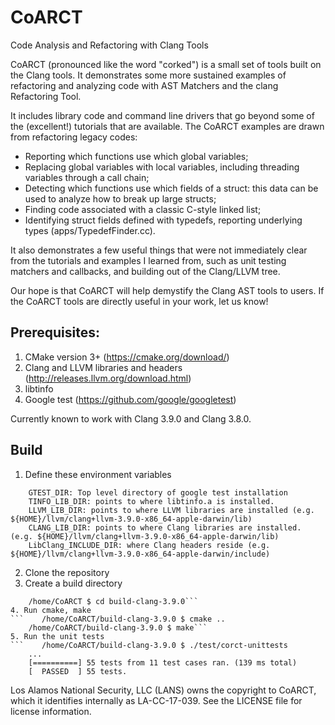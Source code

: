 # CoARCT
Code Analysis and Refactoring with Clang Tools

CoARCT (pronounced like the word "corked") is a small set of tools built on the Clang tools. It demonstrates some more sustained examples of refactoring and analyzing code with AST Matchers and the clang Refactoring Tool.

It includes library code and command line drivers that go beyond some of the (excellent!) tutorials that are available. The CoARCT examples are drawn from refactoring legacy codes:
* Reporting which functions use which global variables;
* Replacing global variables with local variables, including threading variables through a call chain;
* Detecting which functions use which fields of a struct: this data can be used to analyze how to break up large structs;
* Finding code associated with a classic C-style linked list;
* Identifying struct fields defined with typedefs, reporting underlying types (apps/TypedefFinder.cc).

It also demonstrates a few useful things that were not immediately clear from the tutorials and examples I learned from, such as unit testing matchers and callbacks, and building out of the Clang/LLVM tree.

Our hope is that CoARCT will help demystify the Clang AST tools to users. If the CoARCT tools are directly useful in your work, let us know!

## Prerequisites:
1. CMake version 3+ (https://cmake.org/download/)
2. Clang and LLVM libraries and headers (http://releases.llvm.org/download.html)
3. libtinfo
4. Google test (https://github.com/google/googletest)

Currently known to work with Clang 3.9.0 and Clang 3.8.0.

## Build

1. Define these environment variables
```
    GTEST_DIR: Top level directory of google test installation
    TINFO_LIB_DIR: points to where libtinfo.a is installed.
    LLVM_LIB_DIR: points to where LLVM libraries are installed (e.g. ${HOME}/llvm/clang+llvm-3.9.0-x86_64-apple-darwin/lib)
    CLANG_LIB_DIR: points to where Clang libraries are installed. (e.g. ${HOME}/llvm/clang+llvm-3.9.0-x86_64-apple-darwin/lib)
    LibClang_INCLUDE_DIR: where Clang headers reside (e.g. ${HOME}/llvm/clang+llvm-3.9.0-x86_64-apple-darwin/include)
```
2. Clone the repository
3. Create a build directory
```    /home/CoARCT $ mkdir build-clang-3.9.0
    /home/CoARCT $ cd build-clang-3.9.0```
4. Run cmake, make
```    /home/CoARCT/build-clang-3.9.0 $ cmake ..
    /home/CoARCT/build-clang-3.9.0 $ make```
5. Run the unit tests
```    /home/CoARCT/build-clang-3.9.0 $ ./test/corct-unittests
    ...
    [==========] 55 tests from 11 test cases ran. (139 ms total)
    [  PASSED  ] 55 tests.
```
Los Alamos National Security, LLC (LANS) owns the copyright to CoARCT, which it identifies internally as LA-CC-17-039. See the LICENSE file for license information.
